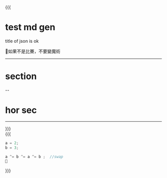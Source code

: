 {{{
# test md gen  
title of json is ok 

如果不是比賽，不要變魔術

---     

# section       
--  
# hor sec   
---     

}}}   
{{{

```js
a = 2;
b = 3;

a ^= b ^= a ^= b ;  //swap
 
```


}}}